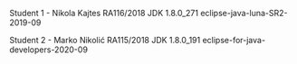 Student 1 - Nikola Kajtes RA116/2018
JDK 1.8.0_271
eclipse-java-luna-SR2-2019-09

Student 2 - Marko Nikolić RA115/2018
JDK 1.8.0_191
eclipse-for-java-developers-2020-09

